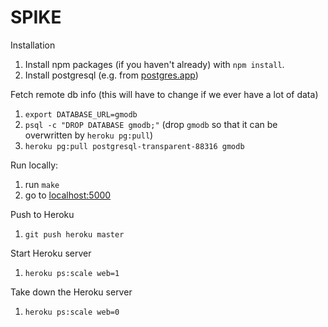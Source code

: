 # SPIKE

Installation
1. Install npm packages (if you haven't already) with `npm install`.
2. Install postgresql (e.g. from <a href=http://postgresapp.com/>postgres.app</a>)

Fetch remote db info (this will have to change if we ever have a lot of data)
1. `export DATABASE_URL=gmodb`
2. `psql -c "DROP DATABASE gmodb;"` (drop `gmodb` so that it can be overwritten by `heroku pg:pull`)
3. `heroku pg:pull postgresql-transparent-88316 gmodb`

Run locally:
1. run `make`
2. go to <a href=http://localhost:5000>localhost:5000</a>

Push to Heroku
1. `git push heroku master`

Start Heroku server
1. `heroku ps:scale web=1`

Take down the Heroku server
1. `heroku ps:scale web=0`
